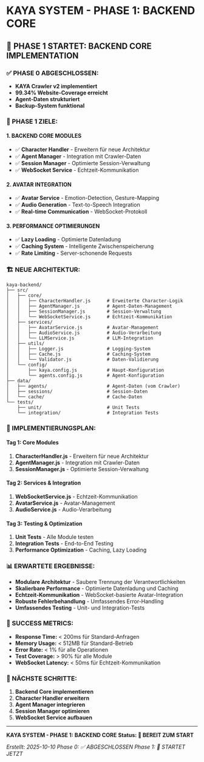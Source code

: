 # KAYA SYSTEM - PHASE 1: BACKEND CORE

## 🚀 PHASE 1 STARTET: BACKEND CORE IMPLEMENTATION

### ✅ PHASE 0 ABGESCHLOSSEN:
- **KAYA Crawler v2 implementiert**
- **99.34% Website-Coverage erreicht**
- **Agent-Daten strukturiert**
- **Backup-System funktional**

### 🎯 PHASE 1 ZIELE:

#### **1. BACKEND CORE MODULES**
- ✅ **Character Handler** - Erweitern für neue Architektur
- ✅ **Agent Manager** - Integration mit Crawler-Daten
- ✅ **Session Manager** - Optimierte Session-Verwaltung
- ✅ **WebSocket Service** - Echtzeit-Kommunikation

#### **2. AVATAR INTEGRATION**
- ✅ **Avatar Service** - Emotion-Detection, Gesture-Mapping
- ✅ **Audio Generation** - Text-to-Speech Integration
- ✅ **Real-time Communication** - WebSocket-Protokoll

#### **3. PERFORMANCE OPTIMIERUNGEN**
- ✅ **Lazy Loading** - Optimierte Datenladung
- ✅ **Caching System** - Intelligente Zwischenspeicherung
- ✅ **Rate Limiting** - Server-schonende Requests

### 🏗️ NEUE ARCHITEKTUR:

```
kaya-backend/
├── src/
│   ├── core/
│   │   ├── CharacterHandler.js      # Erweiterte Character-Logik
│   │   ├── AgentManager.js          # Agent-Daten-Management
│   │   ├── SessionManager.js        # Session-Verwaltung
│   │   └── WebSocketService.js      # Echtzeit-Kommunikation
│   ├── services/
│   │   ├── AvatarService.js         # Avatar-Management
│   │   ├── AudioService.js          # Audio-Verarbeitung
│   │   └── LLMService.js            # LLM-Integration
│   ├── utils/
│   │   ├── Logger.js                # Logging-System
│   │   ├── Cache.js                 # Caching-System
│   │   └── Validator.js             # Daten-Validierung
│   └── config/
│       ├── kaya.config.js           # Haupt-Konfiguration
│       └── agents.config.js         # Agent-Konfiguration
├── data/
│   ├── agents/                      # Agent-Daten (vom Crawler)
│   ├── sessions/                    # Session-Daten
│   └── cache/                       # Cache-Daten
└── tests/
    ├── unit/                        # Unit Tests
    └── integration/                 # Integration Tests
```

### 🔧 IMPLEMENTIERUNGSPLAN:

#### **Tag 1: Core Modules**
1. **CharacterHandler.js** - Erweitern für neue Architektur
2. **AgentManager.js** - Integration mit Crawler-Daten
3. **SessionManager.js** - Optimierte Session-Verwaltung

#### **Tag 2: Services & Integration**
1. **WebSocketService.js** - Echtzeit-Kommunikation
2. **AvatarService.js** - Avatar-Management
3. **AudioService.js** - Audio-Verarbeitung

#### **Tag 3: Testing & Optimization**
1. **Unit Tests** - Alle Module testen
2. **Integration Tests** - End-to-End Testing
3. **Performance Optimization** - Caching, Lazy Loading

### 📊 ERWARTETE ERGEBNISSE:

- **Modulare Architektur** - Saubere Trennung der Verantwortlichkeiten
- **Skalierbare Performance** - Optimierte Datenladung und Caching
- **Echtzeit-Kommunikation** - WebSocket-basierte Avatar-Integration
- **Robuste Fehlerbehandlung** - Umfassendes Error-Handling
- **Umfassendes Testing** - Unit- und Integration-Tests

### 🎯 SUCCESS METRICS:

- **Response Time:** < 200ms für Standard-Anfragen
- **Memory Usage:** < 512MB für Standard-Betrieb
- **Error Rate:** < 1% für alle Operationen
- **Test Coverage:** > 90% für alle Module
- **WebSocket Latency:** < 50ms für Echtzeit-Kommunikation

### 🚀 NÄCHSTE SCHRITTE:

1. **Backend Core implementieren**
2. **Character Handler erweitern**
3. **Agent Manager integrieren**
4. **Session Manager optimieren**
5. **WebSocket Service aufbauen**

---

**KAYA SYSTEM - PHASE 1: BACKEND CORE**
**Status: 🚀 BEREIT ZUM START**

*Erstellt: 2025-10-10*
*Phase 0: ✅ ABGESCHLOSSEN*
*Phase 1: 🚀 STARTET JETZT*

